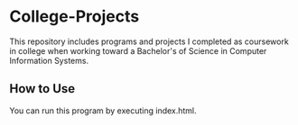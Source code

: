# College-Projects
This repository includes programs and projects I completed as coursework in college when working toward a Bachelor's of Science in Computer Information Systems.

## How to Use
You can run this program by executing index.html.
